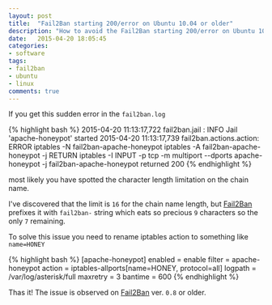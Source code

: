 ```yaml
---
layout: post
title:  "Fail2Ban starting 200/error on Ubuntu 10.04 or older"
description: "How to avoid the Fail2Ban starting 200/error on Ubuntu 10.04 or older which is caused by the iptables chain name length"
date:   2015-04-20 18:05:45
categories:
- software
tags:
- fail2ban
- ubuntu
- linux
comments: true
---
```


If you get this sudden error in the `fail2ban.log`

{% highlight bash %}
2015-04-20 11:13:17,722 fail2ban.jail   : INFO   Jail 'apache-honeypot' started
2015-04-20 11:13:17,739 fail2ban.actions.action: ERROR  iptables -N fail2ban-apache-honeypot
iptables -A fail2ban-apache-honeypot -j RETURN
iptables -I INPUT -p tcp -m multiport --dports apache-honeypot -j fail2ban-apache-honeypot returned 200
{% endhighlight %}

most likely you have spotted the character length limitation on the chain name. 

I've discovered that the limit is `16` for the chain name length, but [Fail2Ban](/tag/fail2ban) prefixes it with `fail2ban-` string 
which eats so precious `9` characters so the only `7` remaining. 

To solve this issue you need to rename iptables action to something like `name=HONEY`  

{% highlight bash %}
[apache-honeypot]
enabled  = enable
filter   = apache-honeypot
action   = iptables-allports[name=HONEY, protocol=all]
logpath  = /var/log/asterisk/full
maxretry = 3
bantime  = 600
{% endhighlight %}

Thas it! The issue is observed on [Fail2Ban](/tag/fail2ban) ver. `0.8` or older. 

